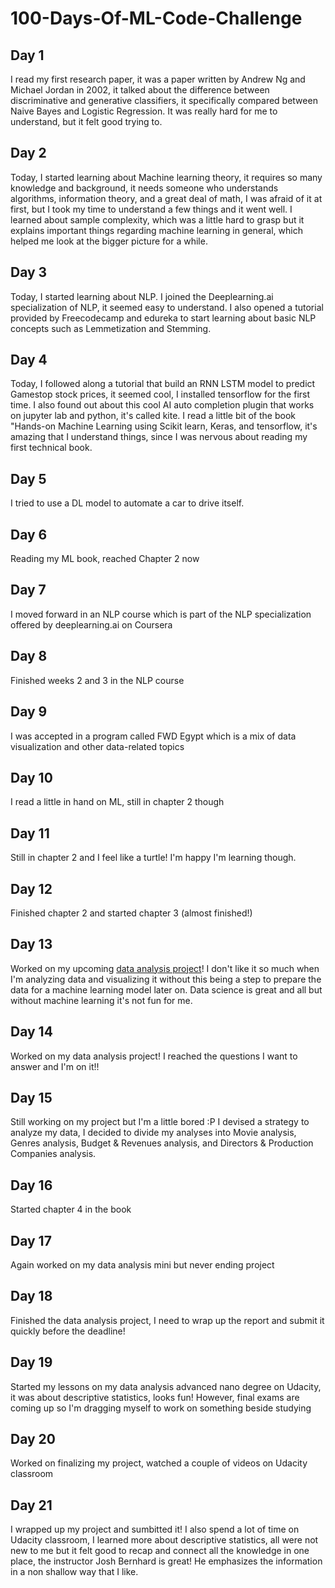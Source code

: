 # 100-Days-Of-ML-Code-Challenge
## Day 1
I read my first research paper, it was a paper written by Andrew Ng and Michael Jordan in 2002, it talked about the difference between discriminative and generative classifiers, it specifically compared between Naive Bayes and Logistic Regression. It was really hard for me to understand, but it felt good trying to.
## Day 2
Today, I started learning about Machine learning theory, it requires so many knowledge and background, it needs someone who understands algorithms, information theory, and a great deal of math, I was afraid of it at first, but I took my time to understand a few things and it went well. I learned about sample complexity, which was a little hard to grasp but it explains important things regarding machine learning in general, which helped me look at the bigger picture for a while.
## Day 3
Today, I started learning about NLP. I joined the Deeplearning.ai specialization of NLP, it seemed easy to understand. I also opened a tutorial provided by Freecodecamp and edureka to start learning about basic NLP concepts such as Lemmetization and Stemming.
## Day 4
Today, I followed along a tutorial that build an RNN LSTM model to predict Gamestop stock prices, it seemed cool, I installed tensorflow for the first time. I also found out about this cool AI auto completion plugin that works on jupyter lab and python, it's called kite. I read a little bit of the book "Hands-on Machine Learning using Scikit learn, Keras, and tensorflow, it's amazing that I understand things, since I was nervous about reading my first technical book.
## Day 5
I tried to use a DL model to automate a car to drive itself.
## Day 6
Reading my ML book, reached Chapter 2 now
## Day 7
I moved forward in an NLP course which is part of the NLP specialization offered by deeplearning.ai on Coursera
## Day 8 
Finished weeks 2 and 3 in the NLP course
## Day 9
I was accepted in a program called FWD Egypt which is a mix of data visualization and other data-related topics
## Day 10
I read a little in hand on ML, still in chapter 2 though
## Day 11
Still in chapter 2 and I feel like a turtle! I'm happy I'm learning though.
## Day 12
Finished chapter 2 and started chapter 3 (almost finished!)
## Day 13 
Worked on my upcoming [data analysis project](https://github.com/salma77/Investigating-data-from-TMDb)! I don't like it so much when I'm analyzing data and visualizing it without this being a step to prepare the data for a machine learning model later on. Data science is great and all but without machine learning it's not fun for me.
## Day 14
Worked on my data analysis project! I reached the questions I want to answer and I'm on it!!
## Day 15
Still working on my project but I'm a little bored :P I devised a strategy to analyze my data, I decided to divide my analyses into Movie analysis, Genres analysis, Budget & Revenues analysis, and Directors & Production Companies analysis.
## Day 16
Started chapter 4 in the book
## Day 17
Again worked on my data analysis mini but never ending project
## Day 18
Finished the data analysis project, I need to wrap up the report and submit it quickly before the deadline!
## Day 19
Started my lessons on my data analysis advanced nano degree on Udacity, it was about descriptive statistics, looks fun! However, final exams are coming up so I'm dragging myself to work on something beside studying
## Day 20
Worked on finalizing my project, watched a couple of videos on Udacity classroom
## Day 21
I wrapped up my project and sumbitted it! I also spend a lot of time on Udacity classroom, I learned more about descriptive statistics, all were not new to me but it felt good to recap and connect all the knowledge in one place, the instructor Josh Bernhard is great! He emphasizes the information in a non shallow way that I like.
